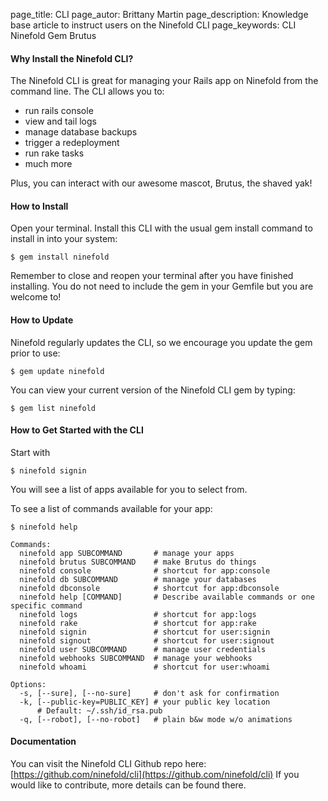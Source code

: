 page_title:       CLI
page_autor:       Brittany Martin
page_description: Knowledge base article to instruct users on the Ninefold CLI
page_keywords:    CLI Ninefold Gem Brutus

#### Why Install the Ninefold CLI?

The Ninefold CLI is great for managing your Rails app on Ninefold from the command line. The CLI allows you to:

* run rails console
* view and tail logs
* manage database backups
* trigger a redeployment
* run rake tasks
* much more

Plus, you can interact with our awesome mascot, Brutus, the shaved yak!

#### How to Install

Open your terminal. Install this CLI with the usual gem install command to install in into your system:

    $ gem install ninefold

Remember to close and reopen your terminal after you have finished installing. You do not need to include the gem in your Gemfile but you are welcome to!

#### How to Update

Ninefold regularly updates the CLI, so we encourage you update the gem prior to use:

    $ gem update ninefold

You can view your current version of the Ninefold CLI gem by typing:

    $ gem list ninefold

#### How to Get Started with the CLI

Start with

    $ ninefold signin

You will see a list of apps available for you to select from.

To see a list of commands available for your app:

    $ ninefold help

    Commands:
      ninefold app SUBCOMMAND       # manage your apps
      ninefold brutus SUBCOMMAND    # make Brutus do things
      ninefold console              # shortcut for app:console
      ninefold db SUBCOMMAND        # manage your databases
      ninefold dbconsole            # shortcut for app:dbconsole
      ninefold help [COMMAND]       # Describe available commands or one specific command
      ninefold logs                 # shortcut for app:logs
      ninefold rake                 # shortcut for app:rake
      ninefold signin               # shortcut for user:signin
      ninefold signout              # shortcut for user:signout
      ninefold user SUBCOMMAND      # manage user credentials
      ninefold webhooks SUBCOMMAND  # manage your webhooks
      ninefold whoami               # shortcut for user:whoami

    Options:
      -s, [--sure], [--no-sure]     # don't ask for confirmation
      -k, [--public-key=PUBLIC_KEY] # your public key location
          # Default: ~/.ssh/id_rsa.pub
      -q, [--robot], [--no-robot]   # plain b&w mode w/o animations

#### Documentation

You can visit the Ninefold CLI Github repo here: [https://github.com/ninefold/cli](https://github.com/ninefold/cli) If you would like to contribute, more details can be found there.
